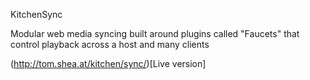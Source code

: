 KitchenSync

Modular web media syncing built around plugins called "Faucets" that control playback across a host and many clients

(http://tom.shea.at/kitchen/sync/)[Live version]
